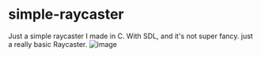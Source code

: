 # simple-raycaster
Just a simple raycaster I made in C.
With SDL, and it's not super fancy. just a really basic Raycaster.
![image](https://user-images.githubusercontent.com/100201070/226131882-c8473a69-85a6-4798-bff8-dbe28adbb11c.png)

